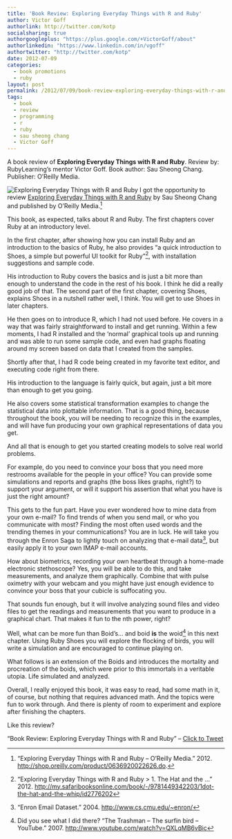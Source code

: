 ```yaml
---
title: 'Book Review: Exploring Everyday Things with R and Ruby'
author: Victor Goff
authorlink: http://twitter.com/kotp
socialsharing: true
authorgoogleplus: "https://plus.google.com/+VictorGoff/about"
authorlinkedin: "https://www.linkedin.com/in/vgoff"
authortwitter: "http://twitter.com/kotp"
date: 2012-07-09
categories:
  - book promotions
  - ruby
layout: post
permalink: /2012/07/09/book-review-exploring-everyday-things-with-r-and-ruby/
tags:
  - book
  - review
  - programming
  - r
  - ruby
  - sau sheong chang
  - Victor Goff
---
```


A book review of **Exploring Everyday Things with R and Ruby**.
Review by: RubyLearning’s mentor Victor Goff.
Book author: Sau Sheong Chang.
Publisher: O’Reilly Media.

![Exploring Everyday Things with R and Ruby](http://rubylearning.com/images/cat.gif)
I got the opportunity to review [Exploring Everyday Things with R and Ruby](http://shop.oreilly.com/product/0636920022626.do)
by Sau Sheong Chang and published by O’Reilly Media.[^book]

 This book, as expected, talks about R and Ruby. The first chapters cover
 Ruby at an introductory level.

 In the first chapter, after showing how you can install Ruby and an
 introduction to the basics of Ruby, he also provides “a quick
 introduction to Shoes, a simple but powerful UI toolkit for
 Ruby”[^shoes], with installation suggestions and sample code.

 His introduction to Ruby covers the basics and is just a bit more than
 enough to understand the code in the rest of his book. I think he did a
 really good job of that. The second part of the first chapter, covering
 Shoes, explains Shoes in a nutshell rather well, I think. You will get
 to use Shoes in later chapters.

 He then goes on to introduce R, which I had not used before. He covers
 in a way that was fairly straightforward to install and get running.
 Within a few moments, I had R installed and the ‘normal’ graphical tools
 up and running and was able to run some sample code, and even had graphs
 floating around my screen based on data that I created from the samples.

 Shortly after that, I had R code being created in my favorite text
 editor, and executing code right from there.

 His introduction to the language is fairly quick, but again, just a bit
 more than enough to get you going.

 He also covers some statistical transformation examples to change the
 statistical data into plottable information. That is a good thing,
 because throughout the book, you will be needing to recognize this in
 the examples, and will have fun producing your own graphical
 representations of data you get.

 And all that is enough to get you started creating models to solve real
 world problems.

 For example, do you need to convince your boss that you need more
 restrooms available for the people in your office? You can provide some
 simulations and reports and graphs (the boss likes graphs, right?) to
 support your argument, or will it support his assertion that what you
 have is just the right amount?

 This gets to the fun part. Have you ever wondered how to mine data from
 your own e-mail? To find trends of when you send mail, or who you
 communicate with most? Finding the most often used words and the
 trending themes in your communications? You are in luck. He will take
 you through the Enron Saga to lightly touch on analyzing that e-mail
 data[^enron], but easily apply it to your own IMAP e-mail accounts.

 How about biometrics, recording your own heartbeat through a home-made
 electronic stethoscope? Yes, you will be able to do this, and take
 measurements, and analyze them graphically. Combine that with pulse
 oximetry with your webcam and you might have just enough evidence to
 convince your boss that your cubicle is suffocating you.

 That sounds fun enough, but it will involve analyzing sound files and
 video files to get the readings and measurements that you want to
 produce in a graphical chart. That makes it fun to the nth power, right?

 Well, what can be more fun than Boid’s… and boid **is** the
 woid[^boids] in this next chapter. Using Ruby Shoes you will
 explore the flocking of birds, you will write a simulation and are
 encouraged to continue playing on.

 What follows is an extension of the Boids and introduces the mortality
 and procreation of the boids, which were prior to this immortals in a
 veritable utopia. Life simulated and analyzed.

 Overall, I really enjoyed this book, it was easy to read, had some math
 in it, of course, but nothing that requires advanced math. And the
 topics were fun to work through. And there is plenty of room to
 experiment and explore after finishing the chapters.

 Like this review?

 “Book Review: Exploring Everyday Things with R and Ruby” –
 [Click to Tweet](https://twitter.com/intent/tweet?text=Book+Review%3A+Exploring+Everyday+Things+with+R+and+Ruby+http%3A%2F%2Fbit.ly%2FNez21o "Book Review: Exploring Everyday Things with R and Ruby")


 [^book]: “Exploring Everyday Things with R and Ruby – O’Reilly Media.” 2012. <http://shop.oreilly.com/product/0636920022626.do>.
[^shoes]: “Exploring Everyday Things with R and Ruby \> 1. The Hat and the …” 2012. <http://my.safaribooksonline.com/book/-/9781449342203/1dot-the-hat-and-the-whip/id2776202>
[^enron]: “Enron Email Dataset.” 2004. <http://www.cs.cmu.edu/~enron/>
[^boids]: Did you see what I did there? “The Trashman – The surfin bird – YouTube.” 2007. <http://www.youtube.com/watch?v=QXLqMB6vBic>


